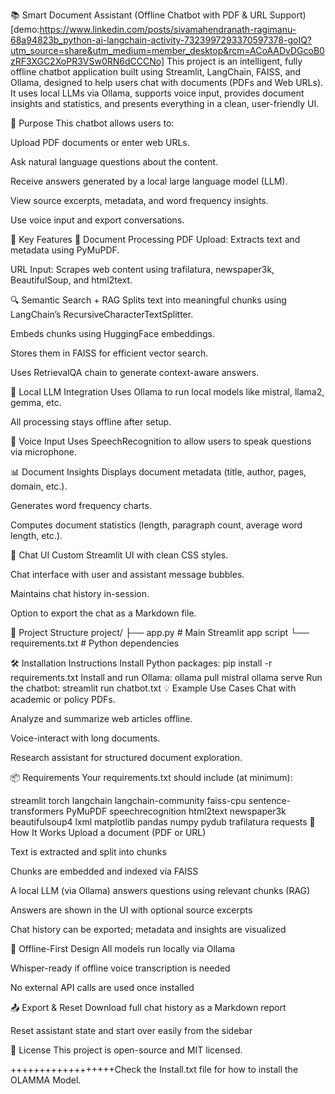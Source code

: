 📚 Smart Document Assistant (Offline Chatbot with PDF & URL Support)  [demo:https://www.linkedin.com/posts/sivamahendranath-ragimanu-68a94823b_python-ai-langchain-activity-7323997293370597378-goIQ?utm_source=share&utm_medium=member_desktop&rcm=ACoAADvDGcoB0zRF3XGC2XoPR3VSw0RN6dCCCNo]
This project is an intelligent, fully offline chatbot application built using Streamlit, LangChain, FAISS, and Ollama, designed to help users chat with documents (PDFs and Web URLs). It uses local LLMs via Ollama, supports voice input, provides document insights and statistics, and presents everything in a clean, user-friendly UI.

🎯 Purpose
This chatbot allows users to:

Upload PDF documents or enter web URLs.

Ask natural language questions about the content.

Receive answers generated by a local large language model (LLM).

View source excerpts, metadata, and word frequency insights.

Use voice input and export conversations.

🔧 Key Features
📄 Document Processing
PDF Upload: Extracts text and metadata using PyMuPDF.

URL Input: Scrapes web content using trafilatura, newspaper3k, BeautifulSoup, and html2text.

🔍 Semantic Search + RAG
Splits text into meaningful chunks using LangChain’s RecursiveCharacterTextSplitter.

Embeds chunks using HuggingFace embeddings.

Stores them in FAISS for efficient vector search.

Uses RetrievalQA chain to generate context-aware answers.

🤖 Local LLM Integration
Uses Ollama to run local models like mistral, llama2, gemma, etc.

All processing stays offline after setup.

🎤 Voice Input
Uses SpeechRecognition to allow users to speak questions via microphone.

📊 Document Insights
Displays document metadata (title, author, pages, domain, etc.).

Generates word frequency charts.

Computes document statistics (length, paragraph count, average word length, etc.).

💬 Chat UI
Custom Streamlit UI with clean CSS styles.

Chat interface with user and assistant message bubbles.

Maintains chat history in-session.

Option to export the chat as a Markdown file.

📁 Project Structure
project/
├── app.py                  # Main Streamlit app script
└── requirements.txt        # Python dependencies

🛠️ Installation Instructions
Install Python packages:
pip install -r requirements.txt
Install and run Ollama:
ollama pull mistral
ollama serve
Run the chatbot:
streamlit run chatbot.txt
💡 Example Use Cases
Chat with academic or policy PDFs.

Analyze and summarize web articles offline.

Voice-interact with long documents.

Research assistant for structured document exploration.

📦 Requirements
Your requirements.txt should include (at minimum):

streamlit
torch
langchain
langchain-community
faiss-cpu
sentence-transformers
PyMuPDF
speechrecognition
html2text
newspaper3k
beautifulsoup4
lxml
matplotlib
pandas
numpy
pydub
trafilatura
requests
🧠 How It Works
Upload a document (PDF or URL)

Text is extracted and split into chunks

Chunks are embedded and indexed via FAISS

A local LLM (via Ollama) answers questions using relevant chunks (RAG)

Answers are shown in the UI with optional source excerpts

Chat history can be exported; metadata and insights are visualized

🔐 Offline-First Design
All models run locally via Ollama

Whisper-ready if offline voice transcription is needed

No external API calls are used once installed

📤 Export & Reset
Download full chat history as a Markdown report

Reset assistant state and start over easily from the sidebar

📝 License
This project is open-source and MIT licensed.

++++++++++++++++++Check the Install.txt file for how to install the OLAMMA Model.
